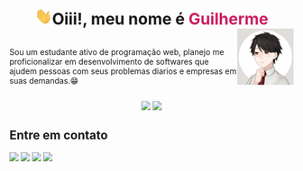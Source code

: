 <h1 style='text-align: center;'> <img src="https://raw.githubusercontent.com/ABSphreak/ABSphreak/master/gifs/Hi.gif" height="30px">Oiii!, meu nome é <a style='text-decoration: none; color: #cb205e;' href="https://github.com/Guilherme-Silva0">Guilherme</a><img align = "right" width="100" src="img/i.gif"/></h1>

<div style='display: flex;'>
  <p>Sou um estudante ativo de programação web, planejo me proficionalizar em desenvolvimento de softwares que ajudem pessoas com seus problemas diarios e empresas em suas demandas.😁</p>
</div>


<p align = "center">
  <img src = "https://github-readme-stats.vercel.app/api?username=Guilherme-Silva0&show_icons=true&theme=monokai" width = 400>
  <img src = "https://github-readme-streak-stats.herokuapp.com?user=Guilherme-Silva0&theme=monokai&hide_border=true" width = 400>
</p>

##


<div>
  <h2>Entre em contato</h2>
  <a align = "center" href="https://www.linkedin.com/in/guilherme-silva-045301244/" target="_blank"><img src="https://img.shields.io/badge/-linkedin-0e76a8?style=for-the-badge&logo=linkedin&logoColor=white" target="_blank"></a>
  <a align = "center" href="https://instagram.com/guisilva_0_0" target="_blank"><img src="https://img.shields.io/badge/-Instagram-%23E4405F?style=for-the-badge&logo=instagram&logoColor=white" target="_blank"></a>
  <a align = "center" href = "mailto:luiz.silva136@aluno.ce.gov.br"><img src="https://img.shields.io/badge/Gmail-D14836?style=for-the-badge&logo=gmail&logoColor=white" target="_blank"></a>
  <a align = "center" href="https://wa.me/5585987478831?text=Ola,%20vim%20do%20seu%20perfil%20do%20github" target="_blank"><img src="https://img.shields.io/badge/WhatsApp-25D366?style=for-the-badge&logo=whatsapp&logoColor=white" target="_blank"></a> 
</div>  
